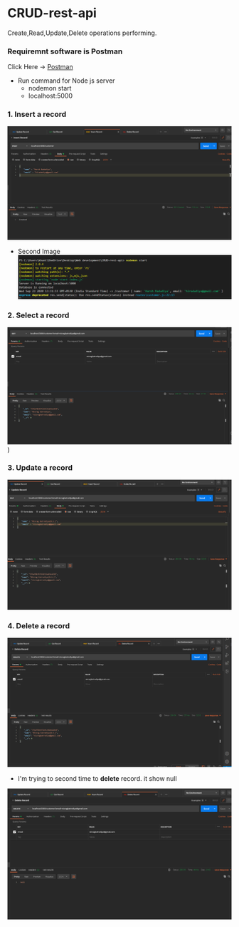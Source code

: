 # CRUD-rest-api
 Create,Read,Update,Delete operations performing.

 ### Requiremnt software is Postman
  Click Here -> [Postman ](https://www.postman.com/downloads/)
  * Run command for Node js server
    - nodemon start
    - localhost:5000

 ### 1. Insert a record
 
 ![404](Images/insert_1.png)
 - Second Image
 ![404](Images/insert_2.png)

### 2. Select a record
 
 ![404](Images/Select.png)
)


### 3. Update a record
 
 ![404](Images/Update.png)
 



 ### 4. Delete a record
 
 ![404](Images/1_delete.png)

 - I'm trying to second time to **delete** record. it show null

 ![404](Images/2_delete.png)
